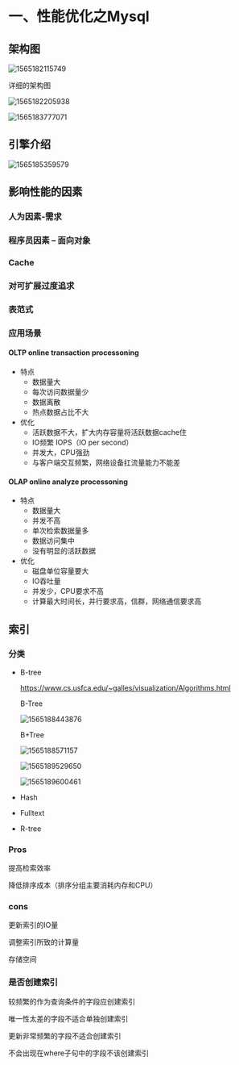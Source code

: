 # 一、性能优化之Mysql

## 架构图

![1565182115749](img/overview.png)

详细的架构图

![1565182205938](img/detail.png)



![1565183777071](img/detail1.png)

## 引擎介绍

![1565185359579](img/engine.png)

## 影响性能的因素

### 人为因素-需求

### 程序员因素 – 面向对象

### Cache

### 对可扩展过度追求

### 表范式

### 应用场景

#### OLTP online transaction processoning

* 特点
  * 数据量大
  * 每次访问数据量少
  * 数据离散
  * 热点数据占比不大
* 优化
  * 活跃数据不大，扩大内存容量将活跃数据cache住
  * IO频繁 IOPS（IO per second）
  * 并发大，CPU强劲
  * 与客户端交互频繁，网络设备扛流量能力不能差

#### OLAP online analyze processoning

* 特点
  * 数据量大
  * 并发不高
  * 单次检索数据量多
  * 数据访问集中
  * 没有明显的活跃数据
* 优化
  * 磁盘单位容量要大
  * IO吞吐量
  * 并发少，CPU要求不高
  * 计算最大时间长，并行要求高，信群，网络通信要求高

## 索引

### 分类

* B-tree

  https://www.cs.usfca.edu/~galles/visualization/Algorithms.html

  B-Tree

  ![1565188443876](img/b-tree.png)

  B+Tree

  ![1565188571157](img/b+tree.png)

  ![1565189529650](img/b+tree1.png)

  ![1565189600461](img/b+tree2.png)

* Hash

* Fulltext

* R-tree

### Pros

提高检索效率

降低排序成本（排序分组主要消耗内存和CPU）

### cons

更新索引的IO量

调整索引所致的计算量

存储空间

### 是否创建索引

较频繁的作为查询条件的字段应创建索引

唯一性太差的字段不适合单独创建索引

更新非常频繁的字段不适合创建索引

不会出现在where子句中的字段不该创建索引



